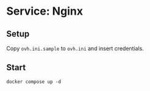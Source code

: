# Service: Nginx

## Setup

Copy `ovh.ini.sample` to `ovh.ini` and insert credentials.

## Start

`docker compose up -d`
